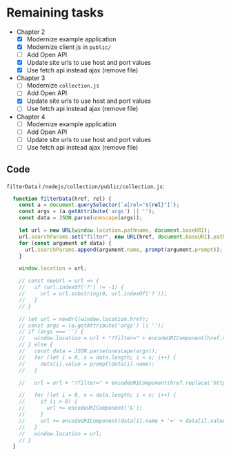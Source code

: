 # Remaining tasks

- Chapter 2
  - [x] Modernize example application
  - [x] Modernize client js in `public/`
  - [ ] Add Open API
  - [x] Update site urls to use host and port values
  - [x] Use fetch api instead ajax (remove file)
- Chapter 3
  - [ ] Modernize `collection.js`
  - [ ] Add Open API
  - [x] Update site urls to use host and port values
  - [ ] Use fetch api instead ajax (remove file)
- Chapter 4
  - [ ] Modernize example application
  - [ ] Add Open API
  - [ ] Update site urls to use host and port values
  - [ ] Use fetch api instead ajax (remove file)

## Code

`filterData` i `/nodejs/collection/public/collection.js`:

```js
  function filterData(href, rel) {
    const a = document.querySelector(`a[rel="${rel}"]`);
    const args = (a.getAttribute('args') || '');
    const data = JSON.parse(unescape(args));

    let url = new URL(window.location.pathname, document.baseURI);
    url.searchParams.set("filter", new URL(href, document.baseURI).pathname.substring(1));
    for (const argument of data) {
      url.searchParams.append(argument.name, prompt(argument.prompt));
    }

    window.location = url;

    // const newUrl = url => {
    //   if (url.indexOf('?') != -1) {
    //     url = url.substring(0, url.indexOf('?'));
    //   }
    // }

    // let url = newUrl(window.location.href);
    // const args = (a.getAttribute('args') || '');
    // if (args === '') {
    //   window.location = url + "?filter=" + encodeURIComponent(href.replace('http://localhost:3000', ''));
    // } else {
    //   const data = JSON.parse(unescape(args));
    //   for (let i = 0, x = data.length; i < x; i++) {
    //     data[i].value = prompt(data[i].name);
    //   }

    //   url = url + "?filter=" + encodeURIComponent(href.replace('http://localhost:3000', '') + '?');

    //   for (let i = 0, x = data.length; i < x; i++) {
    //     if (i > 0) {
    //       url += encodeURIComponent('&');
    //     }
    //     url += encodeURIComponent(data[i].name + '=' + data[i].value);
    //   }
    //   window.location = url;
    // }
  }
```
